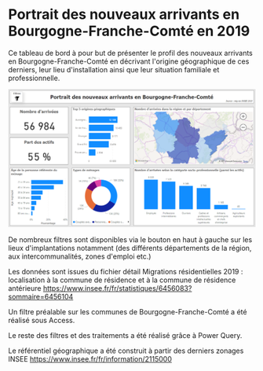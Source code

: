 # Portrait des nouveaux arrivants en Bourgogne-Franche-Comté en 2019

Ce tableau de bord à pour but de présenter le profil des nouveaux arrivants en Bourgogne-Franche-Comté en décrivant l'origine géographique de ces derniers, leur lieu d'installation ainsi que leur situation familiale et professionnelle.

![aperçu](https://github.com/jonathanDickelmann/nouveaux_arrivants_BFC/blob/main/img/capture.PNG)

De nombreux filtres sont disponibles via le bouton en haut à gauche sur les lieux d'implantations notamment (des différents départements de la région, aux intercommunalités, zones d'emploi etc.)

Les données sont issues du fichier détail Migrations résidentielles 2019 : localisation à la commune de résidence et à la commune de résidence antérieure
https://www.insee.fr/fr/statistiques/6456083?sommaire=6456104

Un filtre préalable sur les communes de Bourgogne-Franche-Comté a été réalisé sous Access.

Le reste des filtres et des traitements a été réalisé grâce à Power Query.

Le référentiel géographique a été construit à partir des derniers zonages INSEE
https://www.insee.fr/fr/information/2115000

